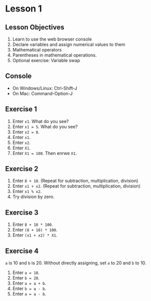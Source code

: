 # Lesson 1

## Lesson Objectives
1. Learn to use the web browser console
2. Declare variables and assign numerical values to them
3. Mathematical operators
4. Parentheses in mathematical operations.
5. Optional exercise: Variable swap

## Console
- On Windows/Linux: Ctrl-Shift-J
- On Mac: Command-Option-J

## Exercise 1
1. Enter `x1`. What do you see?
2. Enter `x1 = 5`. What do you see?
3. Enter `x2 = 8`.
4. Enter `x1`.
5. Enter `x2`.
6. Enter `X1`.
7. Enter `X1 = 100`. Then enrwe `X1`.

## Exercise 2
1. Enter `8 + 10`. (Repeat for subtraction, multiplication, division)
1. Enter `x1 + x2`. (Repeat for subtraction, multiplication, division)
2. Enter `x1 % x2`.
3. Try division by zero.

## Exercise 3
1. Enter `8 + 10 * 100`.
2. Enter `(8 + 10) * 100`.
3. Enter `(x1 + x2) * X1`.

## Exercise 4
`a` is 10 and `b` is 20. Without directly assigning, set `a` to 20 and `b` to 10.
1. Enter `a = 10`.
2. Enter `b = 20`.
3. Enter `a = a + b`.
4. Enter `b = a - b`.
5. Enter `a = a - b`.
